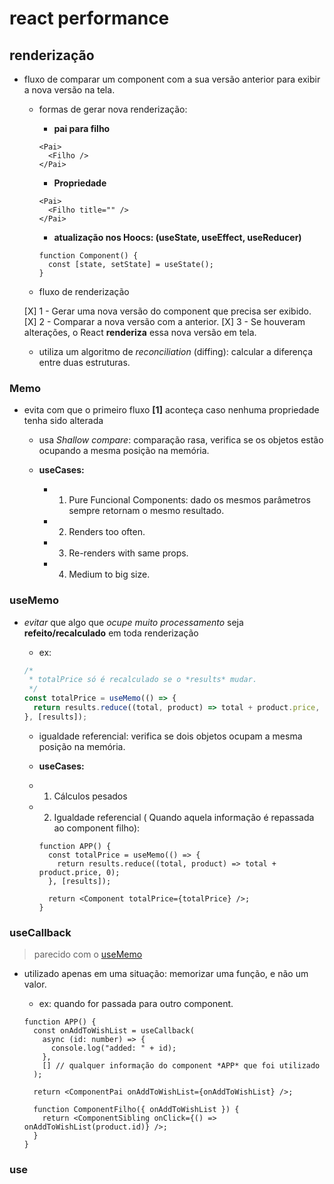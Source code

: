 # react performance

## renderização

- fluxo de comparar um component com a sua versão anterior para exibir a nova versão na tela.

  - formas de gerar nova renderização:

    - **pai para filho**

    ```tsx
    <Pai>
      <Filho />
    </Pai>
    ```

    - **Propriedade**

    ```tsx
    <Pai>
      <Filho title="" />
    </Pai>
    ```

    - **atualização nos Hoocs: (useState, useEffect, useReducer)**

    ```tsx
    function Component() {
      const [state, setState] = useState();
    }
    ```

  - fluxo de renderização

  [X] 1 - Gerar uma nova versão do component que precisa ser exibido.
  [X] 2 - Comparar a nova versão com a anterior.
  [X] 3 - Se houveram alterações, o React **renderiza** essa nova versão em tela.

  - utiliza um algoritmo de _reconciliation_ (diffing): calcular a diferença entre duas estruturas.

### Memo

- evita com que o primeiro fluxo **[1]** aconteça caso nenhuma propriedade tenha sido alterada

  - usa _Shallow compare_: comparação rasa, verifica se os objetos estão ocupando a mesma posição na memória.

  - **useCases:**

    - 1. Pure Funcional Components: dado os mesmos parâmetros sempre retornam o mesmo resultado.
    - 2. Renders too often.
    - 3. Re-renders with same props.
    - 4. Medium to big size.

### useMemo

- _evitar_ que algo que _ocupe muito processamento_ seja **refeito/recalculado** em toda renderização

  - ex:

  ```ts
  /*
   * totalPrice só é recalculado se o *results* mudar.
   */
  const totalPrice = useMemo(() => {
    return results.reduce((total, product) => total + product.price, 0);
  }, [results]);
  ```

  - igualdade referencial: verifica se dois objetos ocupam a mesma posição na memória.

  - **useCases:**

  - 1. Cálculos pesados
  - 2.  Igualdade referencial ( Quando aquela informação é repassada ao component filho):

    ```tsx
    function APP() {
      const totalPrice = useMemo(() => {
        return results.reduce((total, product) => total + product.price, 0);
      }, [results]);

      return <Component totalPrice={totalPrice} />;
    }
    ```

### useCallback

> parecido com o [useMemo](#useMemo)

- utilizado apenas em uma situação: memorizar uma função, e não um valor.

  - ex: quando for passada para outro component.

  ```tsx
  function APP() {
    const onAddToWishList = useCallback(
      async (id: number) => {
        console.log("added: " + id);
      },
      [] // qualquer informação do component *APP* que foi utilizado
    );

    return <ComponentPai onAddToWishList={onAddToWishList} />;

    function ComponentFilho({ onAddToWishList }) {
      return <ComponentSibling onClick={() => onAddToWishList(product.id)} />;
    }
  }
  ```

### use
